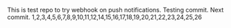 This is test repo to try webhook on push notifications.
Testing commit.
Next commit. 1,2,3,4,5,6,7,8,9,10,11,12,14,15,16,17,18,19,20,21,22,23,24,25,26

